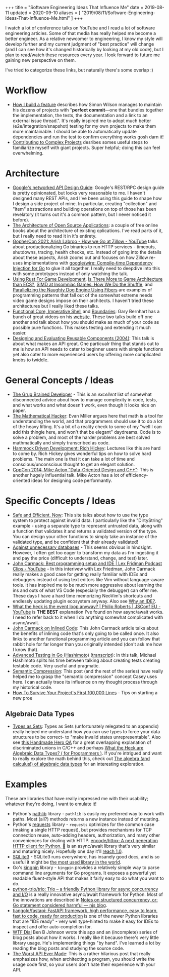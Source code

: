 +++
title = "Software Engineering Ideas That Influence Me"
date = 2019-08-11
updated = 2020-09-10
aliases = [ "2019/08/11/Software-Engineering-Ideas-That-Influence-Me.html" ]
+++

I watch a lot of conference talks on YouTube and I read a lot of software
engineering articles. Some of that media has really helped me become a better
engineer. As a relative newcomer to engineering, I know my style will develop further and
my current judgment of "best practice" will change (and I can see how it's
changed historically by looking at my old code), but I plan to read/watch these
resources every year. I look forward to future me gaining new perspective on
them.

I've tried to categorize these links, but naturally there's some overlap :)

# Workflow

- [How I build a feature](https://simonwillison.net/2022/Jan/12/how-i-build-a-feature/) describes how Simon Wilson manages to maintain his dozens of projects with "**perfect commit**—one that bundles together the implementation, the tests, the documentation and a link to an external issue thread.". It's really inspired me to adopt much better (e2e/integration/snapshot) testing for my own projects to make them more maintainable. I should be able to automatically update dependencies and run the test to confirm everything works gosh darn it!
- [Contributing to Complex Projects](https://mitchellh.com/writing/contributing-to-complex-projects) desribes somes useful steps to familiarize myself with giant projects. Super helpful; doing this can feel overwhelming.

# Architecture

- [Google's networked API Design Guide](https://cloud.google.com/apis/design/): Google's REST/RPC design guide is pretty opinionated, but looks very reasonable to me. I haven't designed many REST APIs, and I've been using this guide to shape how I design a side project of mine. In particular, creating "collection" and "item" abstractions and building operations on top of those has been revelatory (it turns out it's a common pattern, but I never noticed it before).
- [The Architecture of Open Source Applications](http://www.aosabook.org/en/index.html): a couple of free online books about the architecture of existing oplications. I've read parts of it, but I really need to read it in it's entirety.
- [GopherCon 2021: Arish Labroo - How we Go at Zillow - YouTube](https://www.youtube.com/watch?v=9Q1RMueVHAg) talks about productionalizing Go binaries to run HTTP services - timeouts, shutdowns, tracing, health checks, etc. Instead of going into the details about these aspects, Arish zooms out and focuses on how Zillow re-uses implementations with [google/wire: Compile-time Dependency Injection for Go](https://github.com/google/wire) to glue it all together. I really need to deepdive into this with some prototypes instead of only watching the talk.
- [Using Rust For Game Development](https://www.youtube.com/watch?v=aKLntZcp27M), [Is There More to Game Architecture than ECS?](https://www.youtube.com/watch?v=aKLntZcp27M), [SIMD at Insomniac Games: How We Do the Shuffle](https://www.gdcvault.com/play/1022248/SIMD-at-Insomniac-Games-How), and  [Parallelizing the Naughty Dog Engine Using Fibers](https://www.gdcvault.com/play/1022186/Parallelizing-the-Naughty-Dog-Engine) are examples of programming patterns that fall out of the somewhat extreme needs video game designs impose on their architects. I haven't tried these architectures but I really liked these talks.
- [Functional Core, Imperative Shell](https://www.destroyallsoftware.com/screencasts/catalog/functional-core-imperative-shell) and [Boundaries](https://www.destroyallsoftware.com/talks/boundaries): Gary Bernhart has a bunch of great videos on his [website](https://www.destroyallsoftware.com/screencasts). These two talks build off one another and talk about how you should make as much of your code as possible pure functions. This makes testing and extending it much easier.
- [Designing and Evaluating Reusable Components (2004)](https://caseymuratori.com/blog_0024): This talk is about what makes an API great. One particualr thing that stands out to me is how an API needs to cater to beginner users with simple functions yet also cater to more experienced users by offering more complicated knobs to twiddle.

# General Concepts / Ideas

- [The Grug Brained Developer](https://grugbrain.dev/) - This is an *excellent* list of somewhat disconnected advice about how to manage complexity in code, tests, and what works and what doesn't work, even though it looks nice on paper.
- [The Mathematical Hacker](https://www.evanmiller.org/mathematical-hacker.html): Evan Miller argues here that math is a tool for understanding the world, and that programmers should use it to do a lot of the heavy lifting. It's a bit of a reality check to some of my "well I can add this thingie here, and won't that be elegant" daydreams. Code is to solve a problem, and most of the harder problems are best solved mathmatically and simply transcribed as code.
- [Hammock Driven Development: Rich Hickey](https://www.youtube.com/watch?v=f84n5oFoZBc): Lectures like this are hard to come by. Rich Hickey gives wonderful tips on how to solve hard problems. The main one is that it can take a lot of time and conscious/unconscious thought to get an elegant solution.
- [CppCon 2014: Mike Acton "Data-Oriented Design and C++"](https://www.youtube.com/watch?v=rX0ItVEVjHc): This is another hugely influential talk. Mike Acton has a lot of efficiency-oriented ideas for designing code performantly.


# Specific Concepts / Ideas

- [Safe and Efficient, Now](http://okmij.org/ftp/Computation/lightweight-static-guarantees.html): This site talks about how to use the type system to protect against invalid data. I particularly like the "DirtyString" example - using a separate type to represent untrusted data, along with a function that validates it and returns a validated version of the type. You can design your other functions to simply take an instance of the validated type, and be confident that their already validated!
- [Against unnecessary databases](https://beepb00p.xyz/unnecessary-db.html) - This seems obvious in hindsight. However, I often get too eager to transform my data as I'm ingesting it and pay the price (difficult to understand, change, and test) later.
- [John Carmack: Best programming setup and IDE | Lex Fridman Podcast Clips - YouTube](https://www.youtube.com/watch?app=desktop&v=tzr7hRXcwkw) - In this interivew with Lex Friedman, John Carmack really makes a good case for getting really familiar with IDEs and debuggers instead of using text editors like Vim without language-aware tools. It has inspired me to be much more aggressive about learning the ins and outs of what VS Code (especially the debugger) can offer me. These days I have a hard time memorizing NeoVim's shortcuts and endlessly updating plugin ecosystem anyway. Also see [Why an IDE?](https://matklad.github.io/2020/11/11/yde.html).
- [What the heck is the event loop anyway? | Philip Roberts | JSConf EU - YouTube](https://www.youtube.com/watch?v=8aGhZQkoFbQ) is **THE BEST** explanation I've found on how async/await works. I need to refer back to it when I do anything somewhat complicated with async/await.
- [John Carmack on Inlined Code](http://number-none.com/blow/john_carmack_on_inlined_code.html): This John Carmack article talks about the benefits of inlining code that's only going to be called once. It also links to another functional programming article and you can follow that rabbit hole for far longer than you originally intended (don't ask me how I know that).
- [Advanced Testing in Go (Hashimoto)](https://www.youtube.com/watch?v=8hQG7QlcLBk) ([transcript](https://about.sourcegraph.com/go/advanced-testing-in-go)): In this talk, Michael Hashimoto splits his time between talking about creating tests creating testable code. Very useful and pragmatic.
- [Semantic Compression](https://caseymuratori.com/blog_0015): This post (and the rest of the series) have really helped me to grasp the "semantic compression" concept Casey uses here. I can actually trace its influence on my thought process through my historical code.
- [How To Survive Your Project's First 100,000 Lines](https://verdagon.dev/blog/first-100k-lines) - Tips on starting a new proe

## Algebraic Data Types

- [Types as Sets](https://guide.elm-lang.org/appendix/types_as_sets.html): Types as Sets (unfortunately relegated to an appendix) really helped me understand how you can use types to force your data structures to be correct- to "make invalid states unrepresentable". Also see [this Handmade Hero QA](https://guide.handmadehero.org/code/day376/#8204) for a great overlapping explanation of discriminated unions in C/C++ and perhaps [What the Heck are Algebraic Data Types? ( for Programmers )](http://merrigrove.blogspot.com/2011/12/another-introduction-to-algebraic-data.html). If you're intrigued and want to really explore the math behind this, check out [The algebra (and calculus!) of algebraic data types](https://codewords.recurse.com/issues/three/algebra-and-calculus-of-algebraic-data-types) for an interesting exploration.


# Examples

These are libraries that have really impressed me with their usability;
whatever they're doing, I want to emulate it!

- Python's [pathlib](https://docs.python.org/3/library/pathlib.html) library - `pathlib` is easily my preferred way to work with paths. Most (all?) methods returns a new instance instead of mutating.
- Python's [requests](https://3.python-requests.org/) library - `requests` optimizes for the common case (making a single HTTP request), but provides mechanisms for TCP connection reuse, auto-adding headers, authorization, and many other conveniences for dealing with HTTP. [encode/httpx: A next generation HTTP client for Python. 🦋](https://github.com/encode/httpx/) is an async/await library that's very similar and maturing nicely. Hopefully one day it'll [reach 1.0](https://github.com/encode/httpx/issues/947).
- [SQLite3](https://www.sqlite.org/index.html) - SQLite3 runs everywhere, has insanely good docs, and is so useful it might be [the most used library in the world](https://www.sqlite.org/mostdeployed.html).
- Go's [kingpin](https://github.com/alecthomas/kingpin) library - `kingpin` provides a relatively simple way to parse command line arguments for Go programs. It exposes a powerful yet readable fluent-style API that makes it fairly easy to do what you want to do.
- [python-trio/trio: Trio – a friendly Python library for async concurrency and I/O](https://github.com/python-trio/trio) is a really innovative async/await framework for Python. Most of the innovations are described in [Notes on structured concurrency, or: Go statement considered harmful — njs blog](https://vorpus.org/blog/notes-on-structured-concurrency-or-go-statement-considered-harmful/).
- [tiangolo/fastapi: FastAPI framework, high performance, easy to learn, fast to code, ready for production](https://github.com/tiangolo/fastapi) is one of the newer Python libraries that are "IDE ready" - very well type-hinted to make it easy for IDEs to inspect and offer auto-completion for.
- [WTF Dial](https://wtfdial.com/) Ben B Johnson wrote this app and an (incomplete) series of blog posts about how it works. I really like it because there's very little library usage. He's implementing things "by hand". I've learned a lot by reading the blog posts and studying the source code.
- [The Worst API Ever Made](https://caseymuratori.com/blog_0025): This is a rather hilarious post that really emphasizes how, when architecting a program, you should write the usage code first, so your users don't hate their experience with your API.

